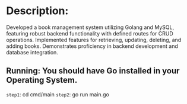# Description: 
Developed a book management system utilizing Golang and MySQL, featuring robust backend functionality with defined routes for CRUD operations. 
Implemented features for retrieving, updating, deleting, and adding books. Demonstrates proficiency in backend development and database integration.

## Running: You should have Go installed in your Operating System.
`step1`: cd cmd/main
`step2`: go run main.go
